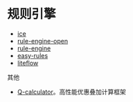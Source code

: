 # 规则引擎

* [ice](https://github.com/zjn-zjn/ice)
* [rule-engine-open](https://github.com/rule-engine/rule-engine-open)
* [rule-engine](https://github.com/jetlinks/rule-engine)
* [easy-rules](https://github.com/j-easy/easy-rules)
* [liteflow](https://liteflow.cc/)

其他

* [Q-calculator](https://github.com/CyrilFeng/Q-calculator)。高性能优惠叠加计算框架